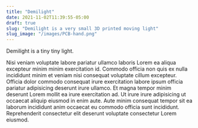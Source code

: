 ```yaml
---
title: "Demilight"
date: 2021-11-02T11:39:55-05:00
draft: true
slug: "Demilight is a very small 3D printed moving light"
slug_image: "/images/PCB-hand.png"
---
```

Demilight is a tiny tiny light.

Nisi veniam voluptate labore pariatur ullamco laboris Lorem ea aliqua excepteur minim minim exercitation id. Commodo officia non quis ex nulla incididunt minim et veniam nisi consequat voluptate cillum excepteur. Officia dolor commodo consequat irure exercitation labore ipsum officia pariatur adipisicing deserunt irure ullamco. Et magna tempor minim deserunt Lorem mollit ea irure exercitation ad. Ut irure irure adipisicing ut occaecat aliquip eiusmod in enim aute. Aute minim consequat tempor sit ea laborum incididunt anim occaecat eu commodo officia sunt incididunt. Reprehenderit consectetur elit deserunt voluptate consectetur Lorem eiusmod.
